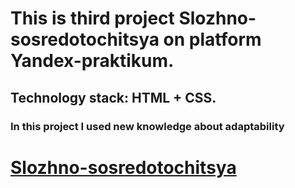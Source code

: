 # This is third project Slozhno-sosredotochitsya on platform Yandex-praktikum.
## Technology stack: HTML + CSS. 
### In this project I used new knowledge about adaptability

# [Slozhno-sosredotochitsya](https://github.com/Siblns/slozhno-sosredotochitsya.git)
